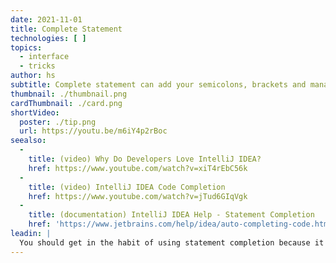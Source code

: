 ```yaml
---
date: 2021-11-01
title: Complete Statement
technologies: [ ]
topics:
  - interface
  - tricks
author: hs
subtitle: Complete statement can add your semicolons, brackets and manage caret placement for you.
thumbnail: ./thumbnail.png
cardThumbnail: ./card.png
shortVideo:
  poster: ./tip.png
  url: https://youtu.be/m6iY4p2rBoc
seealso:
  - 
    title: (video) Why Do Developers Love IntelliJ IDEA?
    href: https://www.youtube.com/watch?v=xiT4rEbC56k
  - 
    title: (video) IntelliJ IDEA Code Completion
    href: https://www.youtube.com/watch?v=jTud6GIqVgk
  - 
    title: (documentation) IntelliJ IDEA Help - Statement Completion
    href: 'https://www.jetbrains.com/help/idea/auto-completing-code.html#statements_completion'
leadin: |
  You should get in the habit of using statement completion because it's a great way to keep your code compiling. You can use the keyboard shortcut **⇧⌘⏎** (macOS), **Ctrl+Shift+Enter** (Windows) to add your semicolons, finish your methods and more.
---
```


